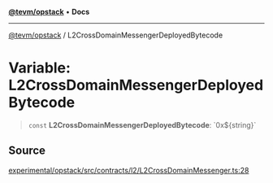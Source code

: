 [**@tevm/opstack**](../README.md) • **Docs**

***

[@tevm/opstack](../globals.md) / L2CrossDomainMessengerDeployedBytecode

# Variable: L2CrossDomainMessengerDeployedBytecode

> `const` **L2CrossDomainMessengerDeployedBytecode**: \`0x$\{string\}\`

## Source

[experimental/opstack/src/contracts/l2/L2CrossDomainMessenger.ts:28](https://github.com/evmts/tevm-monorepo/blob/main/experimental/opstack/src/contracts/l2/L2CrossDomainMessenger.ts#L28)
